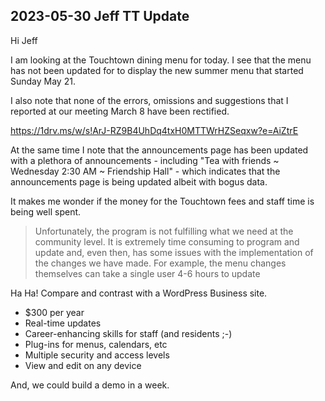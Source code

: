 ## 2023-05-30 Jeff TT Update

Hi Jeff

I am looking at the Touchtown dining menu for today. I see that the menu has not been updated for to display the new summer menu that started Sunday May 21.

I also note that none of the errors, omissions and suggestions that I reported at our meeting March 8 have been rectified.

https://1drv.ms/w/s!ArJ-RZ9B4UhDq4txH0MTTWrHZSeqxw?e=AiZtrE

At the same time I note that the announcements page has been updated with a plethora of announcements - including "Tea with friends ~ Wednesday 2:30 AM ~ Friendship Hall" - which indicates that the announcements page is being updated albeit with bogus data.

It makes me wonder if the money for the Touchtown fees and staff time is being well spent.


>Unfortunately, the program is not fulfilling what we need at the community level. It is extremely time consuming to program and update and, even then, has some issues with the implementation of the changes we have made. For example, the menu changes themselves can take a single user 4-6 hours to update

Ha Ha! Compare and contrast with a WordPress Business site.

* $300 per year
* Real-time updates
* Career-enhancing skills for staff (and residents ;-)
* Plug-ins for menus, calendars, etc
* Multiple security and access levels
* View and edit on any device

And, we could build a demo in a week.


